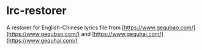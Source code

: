 # lrc-restorer
A restorer for English-Chinese lyrics file from [https://www.gequbao.com/](https://www.gequbao.com/) and [https://www.gequhai.com/](https://www.gequhai.com/)
